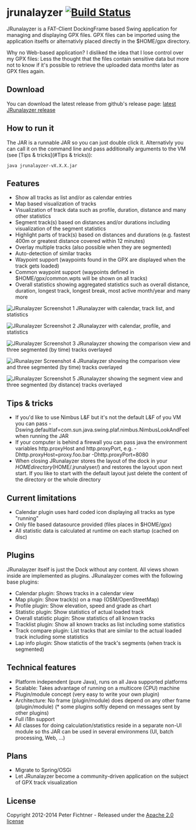 # jrunalayzer [![Build Status](https://buildhive.cloudbees.com/job/pfichtner/job/jrunalyzer/badge/icon)](https://buildhive.cloudbees.com/job/pfichtner/job/jrunalyzer/)

JRunalayzer is a FAT-Client DockingFrame based Swing application for managing and displaying GPX files. 
GPX files can be imported using the application itselfs or alternativly placed directly in the $HOME/gpx directory. 

Why no Web-based application? I disliked the idea that I lose control over my GPX files: Less the thought that the files contain sensitive data but more not to know if it's possible to retrieve the uploaded data months later as GPX files again. 

## Download
You can download the latest release from github's release page: [latest JRunalayzer release](https://github.com/pfichtner/jrunalyzer/releases/latest)

## How to run it
The JAR is a runnable JAR so you can just double click it. Alternativly you can call it on the command line and pass additionally arguments to the VM (see [Tips & tricks](#Tips & tricks)): 
```
java jrunalayzer-vX.X.X.jar
```

## Features
* Show all tracks as list and/or as calendar entries
* Map based visualization of tracks
* Visualization of track data such as profile, duration, distance and many other statistics
* Segment track(s) based on distances and/or durations including visualization of the segment statistics
* Highlight parts of track(s) based on distances and durations (e.g. fastest 400m or greatest distance covered within 12 minutes)
* Overlay multiple tracks (also possible when they are segmented)
* Auto-detection of similar tracks
* Waypoint support (waypoints found in the GPX are displayed when the track gets loaded)
* Common waypoint support (waypoints defined in $HOME/gpx/common.wpts will be shown on all tracks)
* Overall statistics showing aggregated statistics such as overall distance, duration, longest track, longest break, most active month/year and many more

![JRunalayzer Screenshot 1](https://pfichtner.github.io/jrunalayzer/screenshots/jrunalayzer1.png)
JRunalayzer with calendar, track list, and statistics

![JRunalayzer Screenshot 2](https://pfichtner.github.io/jrunalayzer/screenshots/jrunalayzer2.png)
JRunalayzer with calendar, profile, and statistics

![JRunalayzer Screenshot 3](https://pfichtner.github.io/jrunalayzer/screenshots/jrunalayzer3.png)
JRunalayzer showing the comparison view and three segmented (by time) tracks overlayed

![JRunalayzer Screenshot 4](https://pfichtner.github.io/jrunalayzer/screenshots/jrunalayzer4.png)
JRunalayzer showing the comparison view and three segmented (by time) tracks overlayed

![JRunalayzer Screenshot 5](https://pfichtner.github.io/jrunalayzer/screenshots/jrunalayzer5.png)
JRunalayzer showing the segment view and three segmented (by distance) tracks overlayed

## Tips & tricks
* If you'd like to use Nimbus L&F but it's not the default L&F of you VM you can pass -Dswing.defaultlaf=com.sun.java.swing.plaf.nimbus.NimbusLookAndFeel when running the JAR
* If your computer is behind a firewall you can pass java the environment variables http.proxyHost and http.proxyPort, e.g. -Dhttp.proxyHost=proxy.foo.bar -Dhttp.proxyPort=8080
* When closing JRunalayzer stores the layout of the dock in your $HOME directory ($HOME/.jrunalyser/) and restores the layout upon next start. If you like to start with the default layout just delete the content of the directory or the whole directory

## Current limitations
* Calendar plugin uses hard coded icon displaying all tracks as type "running"
* Only file based datasource provided (files places in $HOME/gpx)
* All statistic data is calculated at runtime on each startup (cached on disc)

## Plugins
JRunalayzer itself is just the Dock without any content. All views shown inside are implemented as plugins. 
JRunalayzer comes with the following base plugins: 
* Calendar plugin: Shows tracks in a calendar view
* Map plugin: Show track(s) on a map (OSM/OpenStreetMap)
* Profile plugin: Show elevation, speed and grade as chart
* Statistic plugin: Show statistics of actual loaded track
* Overall statistic plugin: Show statistics of all known tracks
* Tracklist plugin: Show all known tracks as list including some statistics
* Track compare plugin: List tracks that are similar to the actual loaded track including some statistics
* Lap info plugin: Show statictis of the track's segments (when track is segmented)

## Technical features
* Platform independent (pure Java), runs on all Java supported platforms
* Scalable: Takes advantage of running on a multicore (CPU) machine
* Plugin/module concept (very easy to write your own plugin)
* Architecture: No frame (plugin/module) does depend on any other frame (plugin/module) (* some plugins softly depend on messages sent by other plugins)
* Full i18n support
* All classes for doing calculation/statistics reside in a separate non-UI module so ths JAR can be used in several environmens (UI, batch processing, Web, ...)

## Plans
* Migrate to Spring/OSGi
* Let JRunalayzer become a community-driven application on the subject of GPX track visualization

## License
Copyright 2012-2014 Peter Fichtner - Released under the [Apache 2.0 license](http://www.apache.org/licenses/LICENSE-2.0.html)
